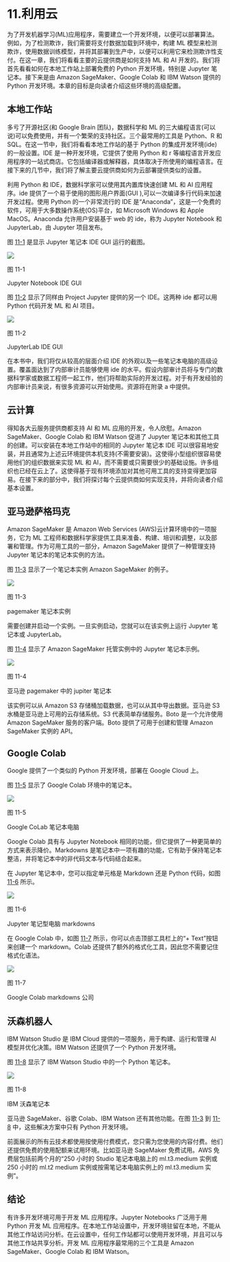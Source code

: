 # 11.利用云

为了开发机器学习(ML)应用程序，需要建立一个开发环境，以便可以部署算法。例如，为了检测欺诈，我们需要将支付数据加载到环境中，构建 ML 模型来检测欺诈，使用数据训练模型，并将其部署到生产中，以便可以利用它来检测欺诈性支付。在这一章，我们将看看主要的云提供商是如何支持 ML 和 AI 开发的。我们将首先看看如何在本地工作站上部署免费的 Python 开发环境，特别是 Jupyter 笔记本。接下来是由 Amazon SageMaker、Google Colab 和 IBM Watson 提供的 Python 开发环境。本章的目标是向读者介绍这些环境的高级配置。

## 本地工作站

多亏了开源社区(和 Google Brain 团队)，数据科学和 ML 的三大编程语言(可以说)可以免费使用，并有一个繁荣的支持社区。三个最常用的工具是 Python、R 和 SQL。在这一节中，我们将看看本地工作站的基于 Python 的集成开发环境(ide)的一般设置。IDE 是一种开发环境，它提供了使用 Python 和 r 等编程语言开发应用程序的一站式商店。它包括编译器或解释器，具体取决于所使用的编程语言。在接下来的几节中，我们将了解主要云提供商如何为云部署提供类似的设置。

利用 Python 和 IDE，数据科学家可以使用其内置库快速创建 ML 和 AI 应用程序。ide 提供了一个易于使用的图形用户界面(GUI ),可以一次编译多行代码来加速开发过程。使用 Python 的一个非常流行的 IDE 是“Anaconda”，这是一个免费的软件，可用于大多数操作系统(OS)平台，如 Microsoft Windows 和 Apple MacOS。Anaconda 允许用户安装基于 web 的 ide，称为 Jupyter Notebook 和 JupyterLab，由 Jupyter 项目发布。

图 [11-1](#Fig1) 是显示 Jupyter 笔记本 IDE GUI 运行的截图。

![](../images/513842_1_En_11_Chapter/513842_1_En_11_Fig1_HTML.jpg)

图 11-1

Jupyter Notebook IDE GUI

图 [11-2](#Fig2) 显示了同样由 Project Jupyter 提供的另一个 IDE。这两种 ide 都可以用 Python 代码开发 ML 和 AI 项目。

![](../images/513842_1_En_11_Chapter/513842_1_En_11_Fig2_HTML.jpg)

图 11-2

JupyterLab IDE GUI

在本书中，我们将仅从较高的层面介绍 IDE 的外观以及一些笔记本电脑的高级设置。覆盖面达到了内部审计员能够使用 ide 的水平。假设内部审计员将与专门的数据科学家或数据工程师一起工作，他们将帮助实际的开发过程。对于有开发经验的内部审计员来说，有很多资源可以开始使用。资源将在附录 a 中提供。

## 云计算

得知各大云服务提供商都支持 AI 和 ML 应用的开发，令人欣慰。Amazon SageMaker、Google Colab 和 IBM Watson 促进了 Jupyter 笔记本和其他工具的创建。可以安装在本地工作站中的相同的 Jupyter 笔记本 IDE 可以很容易地安装，并且通常为上述云环境提供本机支持(不需要安装)。这使得小型组织很容易使用他们的组织数据来实现 ML 和 AI，而不需要或只需要很少的基础设施。许多组织也已经在云上了。这使得基于现有环境添加对其他可用工具的支持变得更加容易。在接下来的部分中，我们将探讨每个云提供商如何实现支持，并将向读者介绍基本设置。

## 亚马逊萨格玛克

Amazon SageMaker 是 Amazon Web Services (AWS)云计算环境中的一项服务，它为 ML 工程师和数据科学家提供工具来准备、构建、培训和调整，以及部署和管理。作为可用工具的一部分，Amazon SageMaker 提供了一种管理支持 Jupyter 笔记本的笔记本实例的方法。

图 [11-3](#Fig3) 显示了一个笔记本实例 Amazon SageMaker 的例子。

![](../images/513842_1_En_11_Chapter/513842_1_En_11_Fig3_HTML.jpg)

图 11-3

pagemaker 笔记本实例

需要创建并启动一个实例。一旦实例启动，您就可以在该实例上运行 Jupyter 笔记本或 JupyterLab。

图 [11-4](#Fig4) 显示了 Amazon SageMaker 托管实例中的 Jupyter 笔记本示例。

![](../images/513842_1_En_11_Chapter/513842_1_En_11_Fig4_HTML.jpg)

图 11-4

亚马逊 pagemaker 中的 jupiter 笔记本

该实例可以从 Amazon S3 存储桶加载数据，也可以从其中导出数据。亚马逊 S3 水桶是亚马逊上可用的云存储系统。S3 代表简单存储服务。Boto 是一个允许使用 Amazon SageMaker 服务的客户端。Boto 提供了可用于创建和管理 Amazon SageMaker 实例的 API。

## Google Colab

Google 提供了一个类似的 Python 开发环境，部署在 Google Cloud 上。

图 [11-5](#Fig5) 显示了 Google Colab 环境中的笔记本。

![](../images/513842_1_En_11_Chapter/513842_1_En_11_Fig5_HTML.jpg)

图 11-5

Google CoLab 笔记本电脑

Google Colab 具有与 Jupyter Notebook 相同的功能，但它提供了一种更简单的方式来表示降价。Markdowns 是笔记本中一项有趣的功能，它有助于保持笔记本整洁，并将笔记本中的非代码文本与代码结合起来。

在 Jupyter 笔记本中，您可以指定单元格是 Markdown 还是 Python 代码，如图 [11-6](#Fig6) 所示。

![](../images/513842_1_En_11_Chapter/513842_1_En_11_Fig6_HTML.jpg)

图 11-6

Jupyter 笔记型电脑 markdowns

在 Google Colab 中，如图 [11-7](#Fig7) 所示，你可以点击顶部工具栏上的“+ Text”按钮来创建一个 markdown。Colab 还提供了额外的格式化工具，因此您不需要记住格式化语法。

![](../images/513842_1_En_11_Chapter/513842_1_En_11_Fig7_HTML.jpg)

图 11-7

Google Colab markdowns 公司

## 沃森机器人

IBM Watson Studio 是 IBM Cloud 提供的一项服务，用于构建、运行和管理 AI 模型并优化决策。IBM Watson 还提供了一个 Python 开发环境。

图 [11-8](#Fig8) 显示了 IBM Watson Studio 中的一个 Python 笔记本。

![](../images/513842_1_En_11_Chapter/513842_1_En_11_Fig8_HTML.jpg)

图 11-8

IBM 沃森笔记本

亚马逊 SageMaker、谷歌 Colab、IBM Watson 还有其他功能。在图 [11-3](#Fig3) 到 [11-8](#Fig8) 中，这些解决方案中只有 Python 开发环境。

前面展示的所有云技术都使用按使用付费模式，您只需为您使用的内容付费。他们还提供免费的使用配额来试用环境。比如亚马逊 SageMaker 免费试用。AWS 免费层包括前两个月的“250 小时的 Studio 笔记本电脑上的 ml.t3.medium 实例或 250 小时的 ml.t2 medium 实例或按需笔记本电脑实例上的 ml.t3.medium 实例”。

## 结论

有许多开发环境可用于开发 ML 应用程序。Jupyter Notebooks 广泛用于用 Python 开发 ML 应用程序。在本地工作站设置中，开发环境驻留在本地，不能从其他工作站访问分析。在云设置中，任何工作站都可以使用开发环境，并且可以与其他工作站共享分析。开发 ML 应用程序最常用的三个工具是 Amazon SageMaker、Google Colab 和 IBM Watson。
